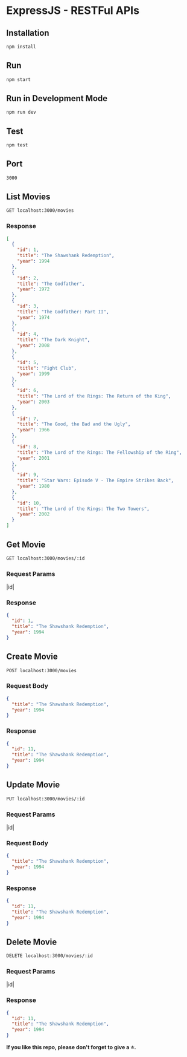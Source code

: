 # ExpressJS - RESTFul APIs

## Installation

```bash
npm install
```

## Run

```bash
npm start
```

## Run in Development Mode

```bash
npm run dev
```

## Test

```bash
npm test
```

## Port

```bash
3000
```

## List Movies

```bash
GET localhost:3000/movies
```

### Response

```json
[
  {
    "id": 1,
    "title": "The Shawshank Redemption",
    "year": 1994
  },
  {
    "id": 2,
    "title": "The Godfather",
    "year": 1972
  },
  {
    "id": 3,
    "title": "The Godfather: Part II",
    "year": 1974
  },
  {
    "id": 4,
    "title": "The Dark Knight",
    "year": 2008
  },
  {
    "id": 5,
    "title": "Fight Club",
    "year": 1999
  },
  {
    "id": 6,
    "title": "The Lord of the Rings: The Return of the King",
    "year": 2003
  },
  {
    "id": 7,
    "title": "The Good, the Bad and the Ugly",
    "year": 1966
  },
  {
    "id": 8,
    "title": "The Lord of the Rings: The Fellowship of the Ring",
    "year": 2001
  },
  {
    "id": 9,
    "title": "Star Wars: Episode V - The Empire Strikes Back",
    "year": 1980
  },
  {
    "id": 10,
    "title": "The Lord of the Rings: The Two Towers",
    "year": 2002
  }
]
```

## Get Movie

```bash
GET localhost:3000/movies/:id
```

### Request Params

|id|

### Response

```json
{
  "id": 1,
  "title": "The Shawshank Redemption",
  "year": 1994
}
```

## Create Movie

```bash
POST localhost:3000/movies
```

### Request Body

```json
{
  "title": "The Shawshank Redemption",
  "year": 1994
}
```

### Response

```json
{
  "id": 11,
  "title": "The Shawshank Redemption",
  "year": 1994
}
```

## Update Movie

```bash
PUT localhost:3000/movies/:id
```

### Request Params

|id|

### Request Body

```json
{
  "title": "The Shawshank Redemption",
  "year": 1994
}
```

### Response

```json
{
  "id": 11,
  "title": "The Shawshank Redemption",
  "year": 1994
}
```

## Delete Movie

```bash
DELETE localhost:3000/movies/:id
```

### Request Params

|id|

### Response

```json
{
  "id": 11,
  "title": "The Shawshank Redemption",
  "year": 1994
}
```

**If you like this repo, please don't forget to give a ⭐.**
